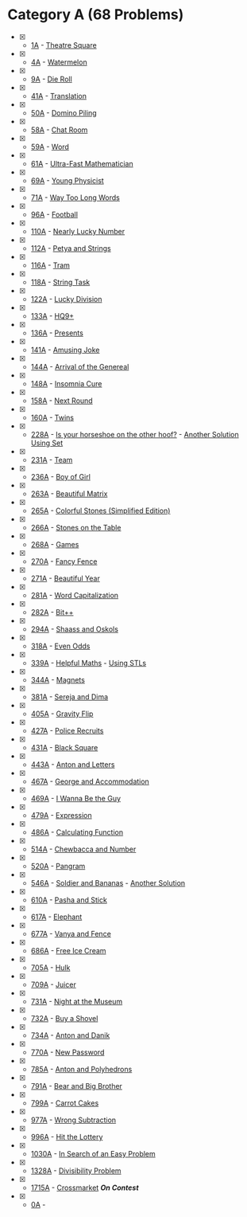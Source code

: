 # Category A (68 Problems) 

- [x] - [1A](https://codeforces.com/contest/1/problem/A) - [Theatre Square](https://github.com/ImtiazAhmedAkash/CodeForces/blob/main/A/1A.cpp)
- [x] - [4A](https://codeforces.com/contest/4/problem/A) - [Watermelon](https://github.com/ImtiazAhmedAkash/CodeForces/blob/main/A/4A.cpp)
- [x] - [9A](https://codeforces.com/contest/9/problem/A) - [Die Roll](https://github.com/ImtiazAhmedAkash/CodeForces/blob/main/A/9A.cpp)
- [x] - [41A](https://codeforces.com/contest/41/problem/A) - [Translation](https://github.com/ImtiazAhmedAkash/CodeForces/blob/main/A/41A.cpp)
- [x] - [50A](https://codeforces.com/contest/50/problem/A) - [Domino Piling](https://github.com/ImtiazAhmedAkash/CodeForces/blob/main/A/50A.cpp)
- [x] - [58A](https://codeforces.com/contest/58/problem/A) - [Chat Room](https://github.com/ImtiazAhmedAkash/CodeForces/blob/main/A/58A.cpp)
- [x] - [59A](https://codeforces.com/contest/59/problem/A) - [Word](https://github.com/ImtiazAhmedAkash/CodeForces/blob/main/A/59A.cpp)
- [x] - [61A](https://codeforces.com/contest/61/problem/A) - [Ultra-Fast Mathematician](https://github.com/ImtiazAhmedAkash/CodeForces/blob/main/A/61A.cpp)
- [x] - [69A](https://codeforces.com/contest/69/problem/A) - [Young Physicist](https://github.com/ImtiazAhmedAkash/CodeForces/blob/main/A/69A.cpp)
- [x] - [71A](https://codeforces.com/contest/71/problem/A) - [Way Too Long Words](https://github.com/ImtiazAhmedAkash/CodeForces/blob/main/A/71A.cpp)
- [x] - [96A](https://codeforces.com/contest/96/problem/A) - [Football](https://github.com/ImtiazAhmedAkash/CodeForces/blob/main/A/96A.cpp)
- [x] - [110A](https://codeforces.com/contest/110/problem/A) - [Nearly Lucky Number](https://github.com/ImtiazAhmedAkash/CodeForces/blob/main/A/110A.cpp)
- [x] - [112A](https://codeforces.com/contest/112/problem/A) - [Petya and Strings](https://github.com/ImtiazAhmedAkash/CodeForces/blob/main/A/112A.cpp)
- [x] - [116A](https://codeforces.com/contest/116/problem/A) - [Tram](https://github.com/ImtiazAhmedAkash/CodeForces/blob/main/A/116A.cpp)
- [x] - [118A](https://codeforces.com/contest/118/problem/A) - [String Task](https://github.com/ImtiazAhmedAkash/CodeForces/blob/main/A/118A.cpp)
- [x] - [122A](https://codeforces.com/contest/122/problem/A) - [Lucky Division](https://github.com/ImtiazAhmedAkash/CodeForces/blob/main/A/122A.cpp)
- [x] - [133A](https://codeforces.com/contest/133/problem/A) - [HQ9+](https://github.com/ImtiazAhmedAkash/CodeForces/blob/main/A/133A.cpp)
- [x] - [136A](https://codeforces.com/contest/136/problem/A) - [Presents](https://github.com/ImtiazAhmedAkash/CodeForces/blob/main/A/136A.cpp)
- [x] - [141A](https://codeforces.com/contest/141/problem/A) - [Amusing Joke](https://github.com/ImtiazAhmedAkash/CodeForces/blob/main/A/141A.cpp)
- [x] - [144A](https://codeforces.com/contest/144/problem/A) - [Arrival of the Genereal](https://github.com/ImtiazAhmedAkash/CodeForces/blob/main/A/144A.cpp)
- [x] - [148A](https://codeforces.com/contest/148/problem/A) - [Insomnia Cure](https://github.com/ImtiazAhmedAkash/CodeForces/blob/main/A/148A.cpp)
- [x] - [158A](https://codeforces.com/contest/158/problem/A) - [Next Round](https://github.com/ImtiazAhmedAkash/CodeForces/blob/main/A/158A.cpp)
- [x] - [160A](https://codeforces.com/contest/160/problem/A) - [Twins](https://github.com/ImtiazAhmedAkash/CodeForces/blob/main/A/160A.cpp)
- [x] - [228A](https://codeforces.com/contest/228/problem/A) - [Is your horseshoe on the other hoof?](https://github.com/ImtiazAhmedAkash/CodeForces/blob/main/A/228A.cpp) - [Another Solution Using Set](https://github.com/ImtiazAhmedAkash/CodeForces/blob/main/A/228A_1.cpp)
- [x] - [231A](https://codeforces.com/contest/231/problem/A) - [Team](https://github.com/ImtiazAhmedAkash/CodeForces/blob/main/A/231A.cpp)
- [x] - [236A](https://codeforces.com/contest/236/problem/A) - [Boy of Girl](https://github.com/ImtiazAhmedAkash/CodeForces/blob/main/A/236A.cpp)
- [x] - [263A](https://codeforces.com/contest/263/problem/A) - [Beautiful Matrix](https://github.com/ImtiazAhmedAkash/CodeForces/blob/main/A/263A.cpp)
- [x] - [265A](https://codeforces.com/contest/265/problem/A) - [Colorful Stones (Simplified Edition)](https://github.com/ImtiazAhmedAkash/CodeForces/blob/main/A/265A.cpp)
- [x] - [266A](https://codeforces.com/contest/266/problem/A) - [Stones on the Table](https://github.com/ImtiazAhmedAkash/CodeForces/blob/main/A/266A.cpp)
- [x] - [268A](https://codeforces.com/contest/268/problem/A) - [Games](https://github.com/ImtiazAhmedAkash/CodeForces/blob/main/A/268A.cpp)
- [x] - [270A](https://codeforces.com/contest/270/problem/A) - [Fancy Fence](https://github.com/ImtiazAhmedAkash/CodeForces/blob/main/A/270A.cpp)
- [x] - [271A](https://codeforces.com/contest/271/problem/A) - [Beautiful Year](https://github.com/ImtiazAhmedAkash/CodeForces/blob/main/A/271A.cpp)
- [x] - [281A](https://codeforces.com/contest/281/problem/A) - [Word Capitalization](https://github.com/ImtiazAhmedAkash/CodeForces/blob/main/A/281A.cpp)
- [x] - [282A](https://codeforces.com/contest/282/problem/A) - [Bit++](https://github.com/ImtiazAhmedAkash/CodeForces/blob/main/A/282A.cpp)
- [x] - [294A](https://codeforces.com/contest/294/problem/A) - [Shaass and Oskols](https://github.com/ImtiazAhmedAkash/CodeForces/blob/main/A/294A.cpp)
- [x] - [318A](https://codeforces.com/contest/318/problem/A) - [Even Odds](https://github.com/ImtiazAhmedAkash/CodeForces/blob/main/A/318A.cpp)
- [x] - [339A](https://codeforces.com/contest/339/problem/A) - [Helpful Maths](https://github.com/ImtiazAhmedAkash/CodeForces/blob/main/A/339A.cpp) - [Using STLs](https://github.com/ImtiazAhmedAkash/CodeForces/blob/main/A/339A_1.cpp)
- [x] - [344A](https://codeforces.com/contest/344/problem/A) - [Magnets](https://github.com/ImtiazAhmedAkash/CodeForces/blob/main/A/344A.cpp)
- [x] - [381A](https://codeforces.com/contest/381/problem/A) - [Sereja and Dima](https://github.com/ImtiazAhmedAkash/CodeForces/blob/main/A/381A.cpp)
- [x] - [405A](https://codeforces.com/contest/405/problem/A) - [Gravity Flip](https://github.com/ImtiazAhmedAkash/CodeForces/blob/main/A/405A.cpp)
- [x] - [427A](https://codeforces.com/contest/427/problem/A) - [Police Recruits](https://github.com/ImtiazAhmedAkash/CodeForces/blob/main/A/427A.cpp)
- [x] - [431A](https://codeforces.com/contest/431/problem/A) - [Black Square](https://github.com/ImtiazAhmedAkash/CodeForces/blob/main/A/431A.cpp)
- [x] - [443A](https://codeforces.com/contest/443/problem/A) - [Anton and Letters](https://github.com/ImtiazAhmedAkash/CodeForces/blob/main/A/443A.cpp)
- [x] - [467A](https://codeforces.com/contest/467/problem/A) - [George and Accommodation](https://github.com/ImtiazAhmedAkash/CodeForces/blob/main/A/467A.cpp)
- [x] - [469A](https://codeforces.com/contest/469/problem/A) - [I Wanna Be the Guy](https://github.com/ImtiazAhmedAkash/CodeForces/blob/main/A/469A.cpp)
- [x] - [479A](https://codeforces.com/contest/479/problem/A) - [Expression](https://github.com/ImtiazAhmedAkash/CodeForces/blob/main/A/479A.cpp)
- [x] - [486A](https://codeforces.com/contest/486/problem/A) - [Calculating Function](https://github.com/ImtiazAhmedAkash/CodeForces/blob/main/A/486A.cpp)
- [x] - [514A](https://codeforces.com/contest/514/problem/A) - [Chewbaсca and Number](https://github.com/ImtiazAhmedAkash/CodeForces/blob/main/A/514A.cpp)
- [x] - [520A](https://codeforces.com/contest/520/problem/A) - [Pangram](https://github.com/ImtiazAhmedAkash/CodeForces/blob/main/A/520A.cpp)
- [x] - [546A](https://codeforces.com/contest/546/problem/A) - [Soldier and Bananas](https://github.com/ImtiazAhmedAkash/CodeForces/blob/main/A/546A.cpp) - [Another Solution](https://github.com/ImtiazAhmedAkash/CodeForces/blob/main/A/546A_1.cpp)
- [x] - [610A](https://codeforces.com/contest/610/problem/A) - [Pasha and Stick](https://github.com/ImtiazAhmedAkash/CodeForces/blob/main/A/610A.cpp)
- [x] - [617A](https://codeforces.com/contest/617/problem/A) - [Elephant](https://github.com/ImtiazAhmedAkash/CodeForces/blob/main/A/617A.cpp)
- [x] - [677A](https://codeforces.com/contest/677/problem/A) - [Vanya and Fence](https://github.com/ImtiazAhmedAkash/CodeForces/blob/main/A/677A.cpp)
- [x] - [686A](https://codeforces.com/contest/686/problem/A) - [Free Ice Cream](https://github.com/ImtiazAhmedAkash/CodeForces/blob/main/A/686A.cpp)
- [x] - [705A](https://codeforces.com/contest/705/problem/A) - [Hulk](https://github.com/ImtiazAhmedAkash/CodeForces/blob/main/A/705A.cpp)
- [x] - [709A](https://codeforces.com/contest/709/problem/A) - [Juicer](https://github.com/ImtiazAhmedAkash/CodeForces/blob/main/A/709A.cpp)
- [x] - [731A](https://codeforces.com/contest/731/problem/A) - [Night at the Museum](https://github.com/ImtiazAhmedAkash/CodeForces/blob/main/A/731A.cpp)
- [x] - [732A](https://codeforces.com/contest/732/problem/A) - [Buy a Shovel](https://github.com/ImtiazAhmedAkash/CodeForces/blob/main/A/732A.cpp)
- [x] - [734A](https://codeforces.com/contest/734/problem/A) - [Anton and Danik](https://github.com/ImtiazAhmedAkash/CodeForces/blob/main/A/734A.cpp)
- [x] - [770A](https://codeforces.com/contest/770/problem/A) - [New Password](https://github.com/ImtiazAhmedAkash/CodeForces/blob/main/A/770A.cpp)
- [x] - [785A](https://codeforces.com/contest/785/problem/A) - [Anton and Polyhedrons](https://github.com/ImtiazAhmedAkash/CodeForces/blob/main/A/785A.cpp)
- [x] - [791A](https://codeforces.com/contest/791/problem/A) - [Bear and Big Brother](https://github.com/ImtiazAhmedAkash/CodeForces/blob/main/A/791A.cpp)
- [x] - [799A](https://codeforces.com/contest/799/problem/A) - [Carrot Cakes](https://github.com/ImtiazAhmedAkash/CodeForces/blob/main/A/799A.cpp)
- [x] - [977A](https://codeforces.com/contest/977/problem/A) - [Wrong Subtraction](https://github.com/ImtiazAhmedAkash/CodeForces/blob/main/A/977A.cpp)
- [x] - [996A](https://codeforces.com/contest/996/problem/A) - [Hit the Lottery](https://github.com/ImtiazAhmedAkash/CodeForces/blob/main/A/996A.cpp)
- [x] - [1030A](https://codeforces.com/contest/1030/problem/A) - [In Search of an Easy Problem](https://github.com/ImtiazAhmedAkash/CodeForces/blob/main/A/1030A.cpp)
- [x] - [1328A](https://codeforces.com/contest/1328/problem/A) - [Divisibility Problem](https://github.com/ImtiazAhmedAkash/CodeForces/blob/main/A/1328A.cpp)
- [x] - [1715A](https://codeforces.com/contest/1715/problem/A) - [Crossmarket](https://github.com/ImtiazAhmedAkash/CodeForces/blob/main/A/1715A.cpp) ***On Contest***

- [x] - [0A](https://codeforces.com/contest/0/problem/A) - [](https://github.com/ImtiazAhmedAkash/CodeForces/blob/main/A/0A.cpp)
